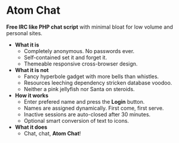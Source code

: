 # Atom Chat

**Free IRC like PHP chat script** with minimal bloat for low volume and personal sites.

- **What it is**
    - Completely anonymous. No passwords ever.
    - Self-contained set it and forget it.
    - Themeable responsive cross-browser design.
- **What it is not**
    - Fancy hyperbole gadget with more bells than whistles.
    - Resources leeching dependency stricken database voodoo.
    - Neither a pink jellyfish nor Santa on steroids.
- **How it works**
    - Enter prefered name and press the **Login** button.
    - Names are assigned dynamically. First come, first serve.
    - Inactive sessions are auto-closed after 30 minutes.
    - Optional smart conversion of text to icons.
- **What it does**
    - Chat, chat, **Atom Chat**!
